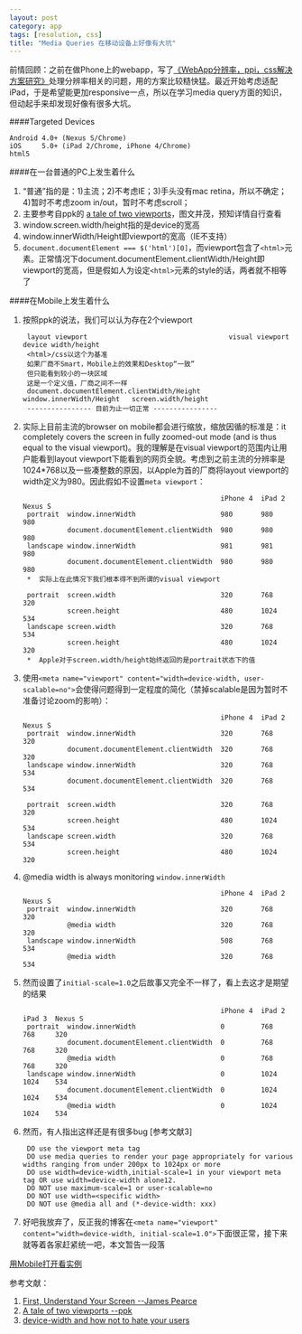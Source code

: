 ```yaml
---
layout: post
category: app
tags: [resolution, css]
title: "Media Queries 在移动设备上好像有大坑"
---
```


<p class="previously">前情回顾：之前在做Phone上的webapp，写了<a target="_blank" href="http://lisite.de/blog/app/2012/12/20/webapp-resolution-research/">《WebApp分辨率，ppi，css解决方案研究》</a>处理分辨率相关的问题，用的方案比较糙快猛。最近开始考虑适配iPad，于是希望能更加responsive一点，所以在学习media query方面的知识，但动起手来却发现好像有很多大坑。</p>

####Targeted Devices

    Android 4.0+ (Nexus S/Chrome)
    iOS     5.0+ (iPad 2/Chrome, iPhone 4/Chrome)
    html5

<!--more-->

####在一台普通的PC上发生着什么

1. “普通”指的是：1)主流；2)不考虑IE；3)手头没有mac retina，所以不确定；4)暂时不考虑zoom in/out，暂时不考虑scroll；
2. 主要参考自ppk的 [a tale of two viewports](http://www.quirksmode.org/mobile/viewports.html)，图文并茂，预知详情自行查看
3. window.screen.width/height指的是device的宽高
4. window.innerWidth/Height即viewport的宽高（IE不支持）
5. `document.documentElement === $('html')[0]`，而viewport包含了`<html>`元素。正常情况下document.documentElement.clientWidth/Height即viewport的宽高，但是假如人为设定`<html>`元素的style的话，两者就不相等了

####在Mobile上发生着什么

1. 按照ppk的说法，我们可以认为存在2个viewport

        layout viewport                                   visual viewport            device width/height
        <html>/css以这个为基准
        如果厂商不Smart，Mobile上的效果和Desktop“一致”
        但只能看到较小的一块区域
        这是一个定义值，厂商之间不一样
        document.documentElement.clientWidth/Height       window.innerWidth/Height   screen.width/height
        ---------------- 目前为止一切正常 ----------------

2. 实际上目前主流的browser on mobile都会进行缩放，缩放因循的标准是：it completely covers the screen in fully zoomed-out mode (and is thus equal to the visual viewport)。我的理解是在visual viewport的范围内让用户能看到layout viewport下能看到的网页全貌。考虑到之前主流的分辨率是1024*768以及一些凑整数的原因，以Apple为首的厂商将layout viewport的width定义为980。因此假如不设置`meta viewport`：

                                                        iPhone 4  iPad 2  Nexus S
        portrait  window.innerWidth                     980       980     980
                  document.documentElement.clientWidth  980       980     980
        landscape window.innerWidth                     981       981     980
                  document.documentElement.clientWidth  980       980     980
        *  实际上在此情况下我们根本得不到所谓的visual viewport

        portrait  screen.width                          320       768     320
                  screen.height                         480       1024    534
        landscape screen.width                          320       768     534
                  screen.height                         480       1024    320
        *  Apple对于screen.width/height始终返回的是portrait状态下的值

3. 使用`<meta name="viewport" content="width=device-width, user-scalable=no">`会使得问题得到一定程度的简化（禁掉scalable是因为暂时不准备讨论zoom的影响）：

                                                        iPhone 4  iPad 2  Nexus S
        portrait  window.innerWidth                     320       768     320
                  document.documentElement.clientWidth  320       768     320
        landscape window.innerWidth                     320       768     534
                  document.documentElement.clientWidth  320       768     534

        portrait  screen.width                          320       768     320
                  screen.height                         480       1024    534
        landscape screen.width                          320       768     534
                  screen.height                         480       1024    320

4. @media width is always monitoring `window.innerWidth`

                                                        iPhone 4  iPad 2  Nexus S
        portrait  window.innerWidth                     320       768     320
                  @media width                          320       768     320
        landscape window.innerWidth                     508       768     534
                  @media width                          320       768     534

5. 然而设置了`initial-scale=1.0`之后故事又完全不一样了，看上去这才是期望的结果

                                                        iPhone 4  iPad 2  iPad 3  Nexus S
        portrait  window.innerWidth                     0         768     768     320
                  document.documentElement.clientWidth  0         768     768     320
                  @media width                          0         768     768     320
        landscape window.innerWidth                     0         1024    1024    534
                  document.documentElement.clientWidth  0         1024    1024    534
                  @media width                          0         1024    1024    534

6. 然而，有人指出这样还是有很多bug [参考文献3]

        DO use the viewport meta tag
        DO use media queries to render your page appropriately for various widths ranging from under 200px to 1024px or more
        DO use width=device-width,initial-scale=1 in your viewport meta tag OR use width=device-width alone12.
        DO NOT use maximum-scale=1 or user-scalable=no
        DO NOT use width=<specific width>
        DO NOT use @media all and (*-device-width: xxx)

7. 好吧我放弃了，反正我的博客在`<meta name="viewport" content="width=device-width, initial-scale=1.0">`下面很正常，接下来就等着各家赶紧统一吧，本文暂告一段落

[用Mobile打开看实例](http://lisite.de/blog/lab/2013-03-14-media-query-on-mobile-demo.html)

参考文献：

1. [First, Understand Your Screen --James Pearce](http://tripleodeon.com/2011/12/first-understand-your-screen/)
2. [A tale of two viewports --ppk](http://www.quirksmode.org/mobile/viewports.html)
3. [device-width and how not to hate your users](http://tech.bluesmoon.info/2011/01/device-width-and-how-not-to-hate-your.html)
